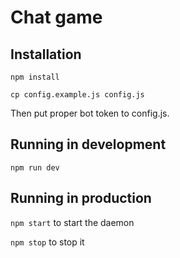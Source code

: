 Chat game
========================

Installation
------------

`npm install`

`cp config.example.js config.js`

Then put proper bot token to config.js.

Running in development
----------------------

`npm run dev`

Running in production
---------------------
`npm start` to start the daemon

`npm stop` to stop it

